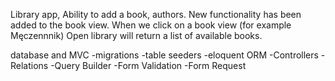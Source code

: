 Library app,
Ability to add a book, authors.
New functionality has been added to the book view. 
When we click on a book view (for example Męczennnik) Open library will return a list of available books.

database and MVC 
-migrations 
-table seeders 
-eloquent ORM 
-Controllers 
-Relations 
-Query Builder
-Form Validation
-Form Request
